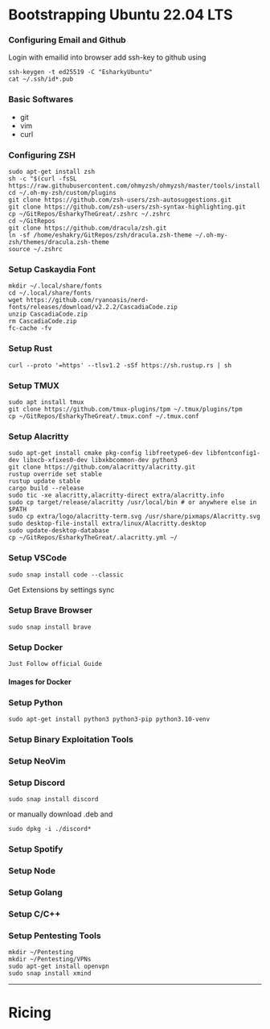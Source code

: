 # Bootstrapping Ubuntu 22.04 LTS

### Configuring Email and Github
Login with emailid into browser
add ssh-key to github using
```
ssh-keygen -t ed25519 -C "EsharkyUbuntu"
cat ~/.ssh/id*.pub
```

### Basic Softwares
- git
- vim
- curl

### Configuring ZSH
```
sudo apt-get install zsh
sh -c "$(curl -fsSL https://raw.githubusercontent.com/ohmyzsh/ohmyzsh/master/tools/install.sh)"
cd ~/.oh-my-zsh/custom/plugins
git clone https://github.com/zsh-users/zsh-autosuggestions.git
git clone https://github.com/zsh-users/zsh-syntax-highlighting.git
cp ~/GitRepos/EsharkyTheGreat/.zshrc ~/.zshrc 
cd ~/GitRepos
git clone https://github.com/dracula/zsh.git
ln -sf /home/eshakry/GitRepos/zsh/dracula.zsh-theme ~/.oh-my-zsh/themes/dracula.zsh-theme
source ~/.zshrc
```

### Setup Caskaydia Font
```
mkdir ~/.local/share/fonts
cd ~/.local/share/fonts
wget https://github.com/ryanoasis/nerd-fonts/releases/download/v2.2.2/CascadiaCode.zip
unzip CascadiaCode.zip
rm CascadiaCode.zip
fc-cache -fv
```

### Setup Rust
```
curl --proto '=https' --tlsv1.2 -sSf https://sh.rustup.rs | sh
```

### Setup TMUX
```
sudo apt install tmux
git clone https://github.com/tmux-plugins/tpm ~/.tmux/plugins/tpm
cp ~/GitRepos/EsharkyTheGreat/.tmux.conf ~/.tmux.conf

```

### Setup Alacritty
```
sudo apt-get install cmake pkg-config libfreetype6-dev libfontconfig1-dev libxcb-xfixes0-dev libxkbcommon-dev python3
git clone https://github.com/alacritty/alacritty.git
rustup override set stable
rustup update stable
cargo build --release
sudo tic -xe alacritty,alacritty-direct extra/alacritty.info
sudo cp target/release/alacritty /usr/local/bin # or anywhere else in $PATH
sudo cp extra/logo/alacritty-term.svg /usr/share/pixmaps/Alacritty.svg
sudo desktop-file-install extra/linux/Alacritty.desktop
sudo update-desktop-database
cp ~/GitRepos/EsharkyTheGreat/.alacritty.yml ~/
```
### Setup VSCode
```
sudo snap install code --classic
```
Get Extensions by settings sync

### Setup Brave Browser
```
sudo snap install brave
```

### Setup Docker
```
Just Follow official Guide
```
#### Images for Docker

### Setup Python
```
sudo apt-get install python3 python3-pip python3.10-venv
```

### Setup Binary Exploitation Tools

### Setup NeoVim

### Setup Discord
```
sudo snap install discord
```
or manually download .deb and
```
sudo dpkg -i ./discord*
```

### Setup Spotify

### Setup Node

### Setup Golang

### Setup C/C++

### Setup Pentesting Tools
```
mkdir ~/Pentesting
mkdir ~/Pentesting/VPNs
sudo apt-get install openvpn
sudo snap install xmind
```
---
# Ricing

